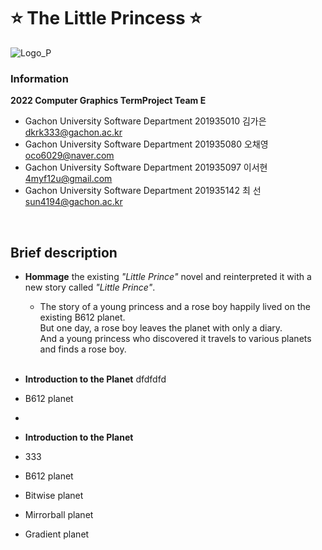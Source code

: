 # ⭐ **The Little Princess** ⭐
![Logo_P](https://user-images.githubusercontent.com/96913056/200159252-8bb3c856-6298-4f31-9d42-e80818206d54.png)
<br>
### Information
**2022 Computer Graphics TermProject Team E**
- Gachon University Software Department 201935010 김가은 dkrk333@gachon.ac.kr <br>
- Gachon University Software Department 201935080 오채영 oco6029@naver.com <br>
- Gachon University Software Department 201935097 이서현 4myf12u@gmail.com <br>
- Gachon University Software Department 201935142 최  선 sun4194@gachon.ac.kr <br>
<br>

## Brief description
- **Hommage** the existing _"Little Prince"_ novel and reinterpreted it with a new story called _"Little Prince"_.<br>
  - The story of a young princess and a rose boy happily lived on the existing B612 planet. <br>
 But one day, a rose boy leaves the planet with only a diary.<br>
 And a young princess who discovered it travels to various planets and finds a rose boy. <br><br>
 
 
 - **Introduction to the Planet** dfdfdfd<br>
  - B612 planet<br>
  - 
 - **Introduction to the Planet**<br>
  - 333
  - B612 planet 
  - Bitwise planet
  - Mirrorball planet
  - Gradient planet
